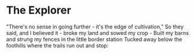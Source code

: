 # The Explorer

"There's no sense in going further - it's the edge of cultivation," 
  So they said, and I believed it - broke my land and sowed my crop -
Built my barns and strung my fences in the little border station 
  Tucked away below the foothills where the trails run out and stop: